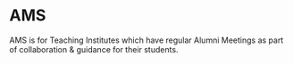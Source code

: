 # AMS
AMS is for Teaching Institutes which have regular Alumni Meetings as part of collaboration &amp; guidance for their students.
